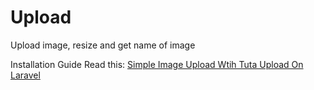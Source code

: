 # Upload
Upload image, resize and get name of image

Installation Guide
Read this: <a href="http://mytuta.com/upload-gambar-dengan-ringkas-menggunakan-tuta-upload-pada-laravel/">Simple Image Upload Wtih Tuta Upload On Laravel</a>
